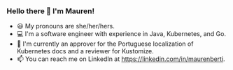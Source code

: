 ### Hello there 👋 I'm Mauren!

- 😃 My pronouns are she/her/hers.
- 💻 I'm a software engineer with experience in Java, Kubernetes, and Go.
- 🔭 I'm currently an approver for the Portuguese localization of Kubernetes docs and a reviewer for Kustomize.
- 📫 You can reach me on LinkedIn at https://linkedin.com/in/maurenberti.

<!--
**stormqueen1990/stormqueen1990** is a ✨ _special_ ✨ repository because its `README.md` (this file) appears on your GitHub profile.

Here are some ideas to get you started:

- 🔭 I’m currently working on ...
- 🌱 I’m currently learning ...
- 👯 I’m looking to collaborate on ...
- 🤔 I’m looking for help with ...
- 💬 Ask me about ...
- 📫 How to reach me: ...
- 😄 Pronouns: ...
- ⚡ Fun fact: ...
-->
